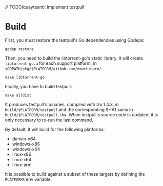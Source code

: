 // TODO(quayteam): implement testpull

# Build

First, you must restore the testpull's Go dependencies using Godeps:

```
godep restore
```

Then, you need to build the libtorrent-go's static library. It will create `libtorrent-go.a` for each support platform, in `$GOPATH/pkg/$PLATFORM/github.com/dmartinpro/`.

```
make libtorrent-go
```

Finally, you have to build testpull:

```
make alldist
```

It produces testpull's binaries, compiled with Go 1.4.3, in `build/$PLATFORM/testpull` and the corresponding SHA1 sums in `build/$PLATFORM/testpull.sha`.
When testpull's source code is updated, it is only necessary to re-run the last command.

By default, it will build for the following platforms:
- darwin-x64
- windows-x86
- windows-x64
- linux-x86
- linux-x64
- linux-arm

It is possible to build against a subset of these targets by defining the `PLATFORMS` env variable.
